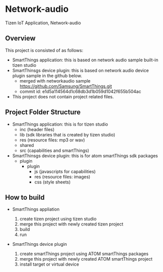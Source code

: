 # Network-audio
Tizen IoT Application, Network-audio

## Overview
This project is consisted of as follows:
- SmartThings application: this is based on network audio sample built-in tizen studio
- SmartThinsgs device plugin: this is based on network audio device plugin sample in the github below.
    + merged with networkaudio sample https://github.com/Samsung/SmartThings.git
    + commit id: e1d5a114564d1c68db3d1b059d1042f655b504ac
- This project does not contain project related files.

## Project Folder Structure

- SmartThings application: this is for tizen studio
  + inc (header files)
  + lib (sdk libraries that is created by tizen studio)
  + res (resource files: mp3 or wav)
  + shared
  + src (capabilities and smartThings)
- SmartThinsgs device plugin: this is for atom smartThings sdk packages
  + plugin
    + plugin
      + js (javascripts for capabilities)
      + res (resource files: images)
      + css (style sheets)

## How to build

- SmartThings appliation
  1. create tizen project using tizen studio
  2. merge this project with newly created tizen project
  3. build
  4. run

- SmartThings device plugin
  1. create smartThings project using ATOM smartThings packages
  2. merge this project with newly created ATOM smartThings project
  3. install target or virtual device
